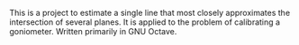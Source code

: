 This is a project to estimate a single line that most closely approximates the intersection of several planes. It is applied to the problem of calibrating a goniometer. Written primarily in GNU Octave.